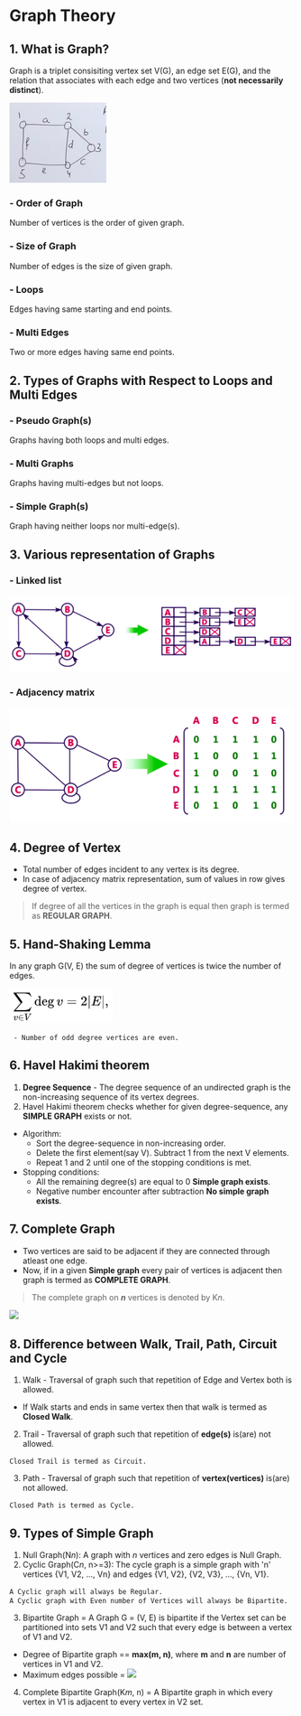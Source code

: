 # Graph Theory
## 1. What is Graph?
Graph is a triplet consisiting vertex set V(G), an edge set E(G), and the relation that associates with each edge and two vertices (**not necessarily distinct**).

![](/Images/simple_graph.png)

### - Order of Graph
Number of vertices is the order of given graph.

### - Size of Graph
Number of edges is the size of given graph.

### - Loops
  Edges having same starting and end points.

### - Multi Edges
  Two or more edges having same end points.

## 2. Types of Graphs with Respect to Loops and Multi Edges

### - Pseudo Graph(s)
  Graphs having both loops and multi edges.

### - Multi Graphs
  Graphs having multi-edges but not loops.

### - Simple Graph(s)
  Graph having neither loops nor multi-edge(s).

## 3. Various representation of Graphs
### - Linked list
![](/Images/linked_list_graph.png)
### - Adjacency matrix
![](/Images/adjacency_matrix.png)

## 4. Degree of Vertex
- Total number of edges incident to any vertex is its degree.
- In case of adjacency matrix representation, sum of values in row gives degree of vertex.

> If degree of all the vertices in the graph is equal then graph is termed as **REGULAR GRAPH**.

## 5. Hand-Shaking Lemma
   In any graph G(V, E) the sum of degree of vertices is twice the number of edges.
   
![](/Images/degree_sum_formula.png)

``` - Number of odd degree vertices are even.```

## 6. Havel Hakimi theorem
1. **Degree Sequence** - The degree sequence of an undirected graph is the non-increasing sequence of its vertex degrees.
2. Havel Hakimi theorem checks whether for given degree-sequence, any **SIMPLE GRAPH** exists or not.
- Algorithm:
  - Sort the degree-sequence in non-increasing order.
  - Delete the first element(say V). Subtract 1 from the next V elements.
  - Repeat 1 and 2 until one of the stopping conditions is met.
- Stopping conditions: 
  - All the remaining degree(s) are equal to 0 **Simple graph exists**.
  - Negative number encounter after subtraction **No simple graph exists**.

## 7. Complete Graph
- Two vertices are said to be adjacent if they are connected through atleast one edge.
- Now, if in a given **Simple graph** every pair of vertices is adjacent then graph is termed as **COMPLETE GRAPH**.

> The complete graph on ***n*** vertices is denoted by K*n*.

![](/Images/complete_graph.png)

## 8. Difference between Walk, Trail, Path, Circuit and Cycle
1. Walk - Traversal of graph such that repetition of Edge and Vertex both is allowed.
  - If Walk starts and ends in same vertex then that walk is termed as **Closed Walk**.
2. Trail - Traversal of graph such that repetition of **edge(s)** is(are) not allowed.
```
Closed Trail is termed as Circuit.
```

3. Path - Traversal of graph such that repetition of **vertex(vertices)** is(are) not allowed.
```
Closed Path is termed as Cycle.
```
## 9. Types of Simple Graph
1. Null Graph(N*n*): A graph with *n* vertices and zero edges is Null Graph.
2. Cyclic Graph(C*n*, n>=3):  The cycle graph is a simple graph with 'n' vertices {V1, V2, ..., Vn} and edges {V1, V2}, {V2, V3}, ..., {Vn, V1}.
```
A Cyclic graph will always be Regular.
A Cyclic graph with Even number of Vertices will always be Bipartite.
```
3. Bipartite Graph = A Graph G = (V, E) is bipartite if the Vertex set can be partitioned into sets V1 and V2 such that every edge is between a vertex of V1 and V2.
  - Degree of Bipartite graph == **max(m, n)**, where **m** and **n** are number of vertices in V1 and V2.
  - Maximum edges possible = ![](/Images/max_edge_in_bg.png)
4. Complete Bipartite Graph(K*m*, n) = A Bipartite graph in which every vertex in V1 is adjacent to every vertex in V2 set.

  
  


